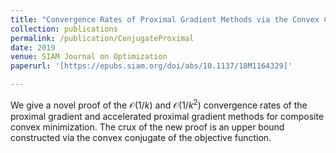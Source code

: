 ```yaml
---
title: "Convergence Rates of Proximal Gradient Methods via the Convex Conjugate"
collection: publications
permalink: /publication/ConjugateProximal
date: 2019
venue: SIAM Journal on Optimization
paperurl: '[https://epubs.siam.org/doi/abs/10.1137/18M1164329]'

---
```


We give a novel proof of the $\mathcal{O}(1/k)$ and $\mathcal{O}(1/k^2)$ convergence rates of the proximal gradient and accelerated proximal gradient methods for composite convex minimization. The crux of the new proof is an upper bound constructed via the convex conjugate of the objective function.
